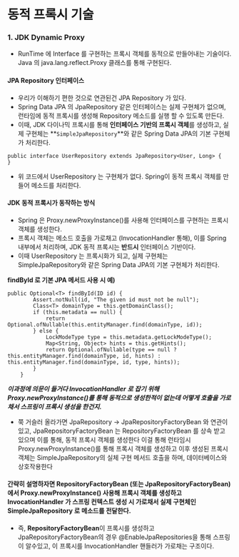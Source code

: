 # 동적 프록시 기술


### 1. JDK Dynamic Proxy
- RunTime 에 Interface 를 구현하는 프록시 객체를 동적으로 만들어내는 기술이다.
  Java 의 java.lang.reflect.Proxy 클래스를 통해 구현된다.

#### JPA Repository 인터페이스
- 우리가 이해하기 편한 것으로 연관된건 JPA Repository 가 있다.
- Spring Data JPA 의 JpaRepository 같은 인터페이스는 실제 구현체가 없으며, 런타임에 동적 프록시를 생성해 Repository 메소드를 실행 할 수 있도록 만든다.
- 이때, JDK 다이나믹 프록시를 통해  **인터페이스 기반의 프록시 객체**를 생성하고, 실제 구현체는 **`SimpleJpaRepository`**와 같은 Spring Data JPA의 기본 구현체가 처리한다.

```
public interface UserRepository extends JpaRepository<User, Long> {
}
```
- 위 코드에서 UserRepository 는 구현체가 없다. Spring이 동적 프록시 객체를 만들어 메소드를 처리한다.

#### JDK 동적 프록시가 동작하는 방식
- Spring 은 Proxy.newProxyInstance()를 사용해 인터페이스를 구현하는 프록시 객체를 생성한다.
- 프록시 객체는 메소드 호출을 가로채고 (InvocationHandler 통해), 이를 Spring 내부에서 처리하며, JDK 동적 프록시는 **반드시** 인터페이스 기반이다.
- 이때 UserRepository 는 프록시화가 되고, 실제 구현체는 SimpleJpaRepository와 같은 Spring Data JPA의 기본 구현체가 처리한다.

**findById 로 기본 JPA 메서드 사용 시 예)**
``` 
public Optional<T> findById(ID id) {
        Assert.notNull(id, "The given id must not be null");
        Class<T> domainType = this.getDomainClass();
        if (this.metadata == null) {
            return Optional.ofNullable(this.entityManager.find(domainType, id));
        } else {
            LockModeType type = this.metadata.getLockModeType();
            Map<String, Object> hints = this.getHints();
            return Optional.ofNullable(type == null ? this.entityManager.find(domainType, id, hints) : this.entityManager.find(domainType, id, type, hints));
        }
    }
```
***이과정에 의문이 들거다 InvocationHandler 로 잡기 위해 Proxy.newProxyInstance()를 통해 동적으로 생성한적이 없는데 어떻게 호출을 가로채서 스프링이 프록시 생성을 한건지.***
- 쭉 거슬러 올라가면 JpaRepository -> JpaRepositoryFactoryBean 와 연관이 있고,
JpaRepositoryFactoryBean 는 RepositoryFactoryBean 를 상속 받고 있으며 이를 통해, 동적 프록시 객체를 생성한다 이걸 통해 런타임시 Proxy.newProxyInstance()를 통해 프록시 객체를 생성하고
이후 생성된 프록시 객체는 SimpleJpaRepository의 실체 구현 메서드 호출을 하며, 데이터베이스와 상호작용한다

#### 간략히 설명하자면 RepositoryFactoryBean (또는 JpaRepositoryFactoryBean) 에서 Proxy.newProxyInstance() 사용해 프록시 객체를 생성하고 InvocationHandler 가 스프링 컨텍스트 생성 시 가로채서 실제 구현체인 SimpleJpaRepository 로 메소드를 전달한다.
- 즉, **RepositoryFactoryBean**이 프록시를 생성하고 JpaRepositoryFactoryBean의 경우 @EnableJpaRepositories을 통해 스프링이 알수있고, 이 프록시를 InvocationHandler 핸들러가 가로채는 구조이다.